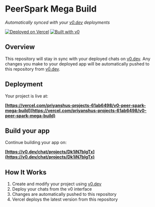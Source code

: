# PeerSpark Mega Build

*Automatically synced with your [v0.dev](https://v0.dev) deployments*

[![Deployed on Vercel](https://img.shields.io/badge/Deployed%20on-Vercel-black?style=for-the-badge&logo=vercel)](https://vercel.com/priyanshus-projects-61ab6498/v0-peer-spark-mega-build)
[![Built with v0](https://img.shields.io/badge/Built%20with-v0.dev-black?style=for-the-badge)](https://v0.dev/chat/projects/Dk1iN7blgTx)

## Overview

This repository will stay in sync with your deployed chats on [v0.dev](https://v0.dev).
Any changes you make to your deployed app will be automatically pushed to this repository from [v0.dev](https://v0.dev).

## Deployment

Your project is live at:

**[https://vercel.com/priyanshus-projects-61ab6498/v0-peer-spark-mega-build](https://vercel.com/priyanshus-projects-61ab6498/v0-peer-spark-mega-build)**

## Build your app

Continue building your app on:

**[https://v0.dev/chat/projects/Dk1iN7blgTx](https://v0.dev/chat/projects/Dk1iN7blgTx)**

## How It Works

1. Create and modify your project using [v0.dev](https://v0.dev)
2. Deploy your chats from the v0 interface
3. Changes are automatically pushed to this repository
4. Vercel deploys the latest version from this repository